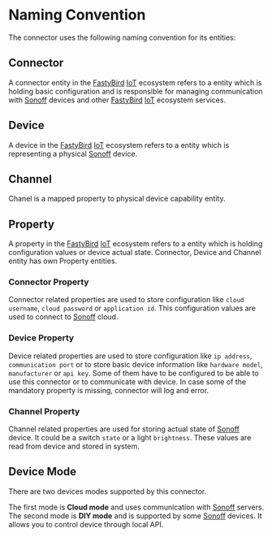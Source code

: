 # Naming Convention

The connector uses the following naming convention for its entities:

## Connector

A connector entity in the [FastyBird](https://www.fastybird.com) [IoT](https://en.wikipedia.org/wiki/Internet_of_things) ecosystem refers to a entity which is holding basic configuration
and is responsible for managing communication with [Sonoff](https://sonoff.tech) devices and other [FastyBird](https://www.fastybird.com) [IoT](https://en.wikipedia.org/wiki/Internet_of_things) ecosystem services.

## Device

A device in the [FastyBird](https://www.fastybird.com) [IoT](https://en.wikipedia.org/wiki/Internet_of_things) ecosystem refers to a entity which is representing a physical [Sonoff](https://sonoff.tech) device.

## Channel

Chanel is a mapped property to physical device capability entity.

## Property

A property in the [FastyBird](https://www.fastybird.com) [IoT](https://en.wikipedia.org/wiki/Internet_of_things) ecosystem refers to a entity which is holding configuration values or
device actual state. Connector, Device and Channel entity has own Property entities.

### Connector Property

Connector related properties are used to store configuration like `cloud username`, `cloud password` or `application id`. This configuration
values are used to connect to [Sonoff](https://sonoff.tech) cloud.

### Device Property

Device related properties are used to store configuration like `ip address`, `communication port` or to store basic device information
like `hardware model`, `manufacturer` or `api key`. Some of them have to be configured to be able to use this connector
or to communicate with device. In case some of the mandatory property is missing, connector will log and error.

### Channel Property

Channel related properties are used for storing actual state of [Sonoff](https://sonoff.tech) device. It could be a switch `state` or a light `brightness`.
These values are read from device and stored in system.

## Device Mode

There are two devices modes supported by this connector.

The first mode is **Cloud mode** and uses communication with [Sonoff](https://sonoff.tech) servers.
The second mode is **DIY mode** and is supported by some [Sonoff](https://sonoff.tech) devices. It allows you to control device
through local API.
